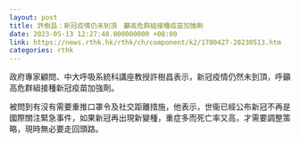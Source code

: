 ```yaml
---
layout: post
title: 許樹昌：新冠疫情仍未到頂　籲高危群組接種疫苗加強劑
date: 2023-05-13 12:27:48.000000000 +08:00
link: https://news.rthk.hk/rthk/ch/component/k2/1700427-20230513.htm
categories: rthk
---
```


政府專家顧問、中大呼吸系統科講座教授許樹昌表示，新冠疫情仍然未到頂，呼籲高危群組接種新冠疫苗加強劑。

被問到有沒有需要重推口罩令及社交距離措施，他表示，世衞已經公布新冠不再是國際關注緊急事件，如果新冠再出現新變種，重症多而死亡率又高，才需要調整策略，現時無必要走回頭路。
